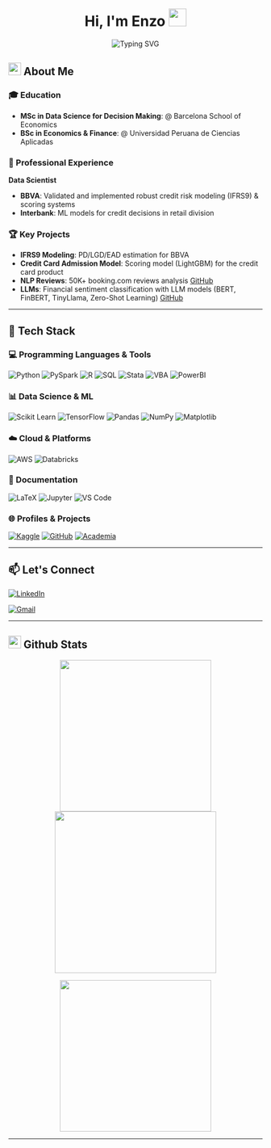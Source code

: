 <h1 align="center">Hi, I'm Enzo <img src="https://media.giphy.com/media/hvRJCLFzcasrR4ia7z/giphy.gif" width="35"></h1>

<div align="center">
  
![Typing SVG](https://readme-typing-svg.herokuapp.com?font=ROBOT&size=25&color=00CED1&background=000000&center=true&vCenter=true&width=490&lines=%3E+Welcome+to+my+GitHub+profile!)

</div>

## <img src="https://c.tenor.com/NCRHhqkXrJYAAAAi/programmers-go-internet.gif" width="25"> <b>About Me</b>

### 🎓 Education
- **MSc in Data Science for Decision Making**: @ Barcelona School of Economics
- **BSc in Economics & Finance**: @ Universidad Peruana de Ciencias Aplicadas

### 💼 Professional Experience
**Data Scientist**  
- **BBVA**: Validated and implemented robust credit risk modeling (IFRS9) & scoring systems
- **Interbank**: ML models for credit decisions in retail division

### 🏆 Key Projects

- **IFRS9 Modeling**: PD/LGD/EAD estimation for BBVA  
- **Credit Card Admission Model**: Scoring model  (LightGBM) for the credit card product
- **NLP Reviews**: 50K+ booking.com reviews analysis [GitHub](https://github.com/Enzo280100/textmining_booking)
- **LLMs**: Financial sentiment classification with LLM models (BERT, FinBERT, TinyLlama, Zero-Shot Learning) [GitHub](https://github.com/victorsobottka/nlp_finalproject_2025/tree/main)
---

## 🚀 Tech Stack 

### 💻 Programming Languages & Tools 
![Python](https://img.shields.io/badge/Python-3670A0?style=for-the-badge&logo=python&logoColor=ffdd54) ![PySpark](https://img.shields.io/badge/PySpark-FDEE21?style=for-the-badge&logo=apachespark&logoColor=black)  ![R](https://img.shields.io/badge/R-276DC3?style=for-the-badge&logo=r&logoColor=white) ![SQL](https://img.shields.io/badge/SQL-4479A1?style=for-the-badge&logo=postgresql&logoColor=white) ![Stata](https://img.shields.io/badge/Stata-1E5F8B?style=for-the-badge&logo=stata&logoColor=white) ![VBA](https://img.shields.io/badge/Excel(VBA)-217346?style=for-the-badge&logo=microsoftexcel&logoColor=white) ![PowerBI](https://img.shields.io/badge/Power_BI-F2C811?style=for-the-badge&logo=powerbi&logoColor=black)

### 📊 Data Science & ML
![Scikit Learn](https://img.shields.io/badge/scikit--learn-F7931E?style=for-the-badge&logo=scikit-learn&logoColor=white) ![TensorFlow](https://img.shields.io/badge/TensorFlow-FF6F00?style=for-the-badge&logo=tensorflow&logoColor=white) ![Pandas](https://img.shields.io/badge/pandas-150458?style=for-the-badge&logo=pandas&logoColor=white) ![NumPy](https://img.shields.io/badge/Numpy-013243?style=for-the-badge&logo=numpy&logoColor=white) ![Matplotlib](https://img.shields.io/badge/Matplotlib-ffffff?style=for-the-badge&logo=matplotlib&logoColor=black)


<!-- ### 🔧 Frameworks  
![FastAPI](https://img.shields.io/badge/FastAPI-005571?style=for-the-badge&logo=fastapi) ![MLflow](https://img.shields.io/badge/MLflow-0194E2?style=for-the-badge&logo=mlflow&logoColor=white) ![Streamlit](https://img.shields.io/badge/Streamlit-FF4B4B?style=for-the-badge&logo=streamlit&logoColor=white)  -->
 
### ☁️ Cloud & Platforms 
![AWS](https://img.shields.io/badge/AWS-FF9900?style=for-the-badge&logo=amazon-aws&logoColor=white) ![Databricks](https://img.shields.io/badge/Databricks-E67225?style=for-the-badge&logo=databricks&logoColor=white)

### 📝 Documentation 
![LaTeX](https://img.shields.io/badge/LaTeX-008080?style=for-the-badge&logo=latex&logoColor=white) ![Jupyter](https://img.shields.io/badge/Jupyter-F37626?style=for-the-badge&logo=jupyter&logoColor=white) ![VS Code](https://img.shields.io/badge/VS_Code-007ACC?style=for-the-badge&logo=visual-studio-code&logoColor=white)

### 🌐 Profiles & Projects
[![Kaggle](https://img.shields.io/badge/Kaggle-20BEFF?style=for-the-badge&logo=Kaggle&logoColor=white)](https://www.kaggle.com/enzoinfantesbse) [![GitHub](https://img.shields.io/badge/GitHub-181717?style=for-the-badge&logo=github&logoColor=white)](https://github.com/Enzo280100) [![Academia](https://img.shields.io/badge/Academia-fff?style=for-the-badge&logo=academia&logoColor=black)](https://upc-pe.academia.edu/EnzoInfantes)
  
---

## 📫 Let's Connect
[![LinkedIn](https://img.shields.io/badge/LinkedIn-0077B5?style=for-the-badge&logo=linkedin&logoColor=white)](https://www.linkedin.com/in/enzo-infantes/)

[![Gmail](https://img.shields.io/badge/Gmail-enzo.infantes28@gmail.com-D14836?style=for-the-badge&logo=gmail&logoColor=white&labelColor=red)](mailto:enzo.infantes28@gmail.com)

---

## <img src="https://media.giphy.com/media/iY8CRBdQXODJSCERIr/giphy.gif" width="25"> <b>Github Stats</b>

<p align="center">
  <a href="https://github.com/Enzo280100">
    <img width="300" src="https://github-readme-stats.vercel.app/api?username=Enzo280100&theme=tokyonight&show_icons=true&hide_border=true&count_private=true&include_all_commits=true">
    <img width="320" src="https://github-readme-streak-stats.herokuapp.com/?user=Enzo280100&theme=tokyonight&fire=FF801F&currStreakNum=FFBE69&hide_border=true">
  </a>
</p>

<p align="center">
  <a href="https://github.com/Enzo280100?tab=repositories">
    <img width="300" src="https://github-readme-stats.vercel.app/api/top-langs/?username=Enzo280100&theme=tokyonight&layout=compact&langs_count=8&hide_border=true&exclude_repo=github-readme-stats">
  </a>
</p>

-----
